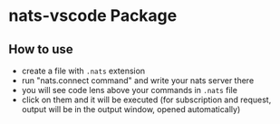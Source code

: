 # nats-vscode Package

## How to use

- create a file with `.nats` extension
- run "nats.connect command" and write your nats server there
- you will see code lens above your commands in `.nats` file
- click on them and it will be executed (for subscription and request, output will be in the output window, opened automatically)